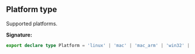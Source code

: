 ## Platform type

Supported platforms.

**Signature:**

```typescript
export declare type Platform = 'linux' | 'mac' | 'mac_arm' | 'win32' | 'win64';
```
